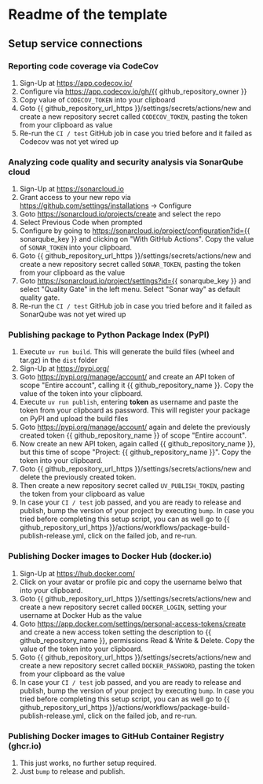 # Readme of the template

## Setup service connections

### Reporting code coverage via CodeCov

1. Sign-Up at https://app.codecov.io/
2. Configure via https://app.codecov.io/gh/{{ github_repository_owner }}
3. Copy value of `CODECOV_TOKEN` into your clipboard
4. Goto {{ github_repository_url_https }}/settings/secrets/actions/new and create a new repository secret called `CODECOV_TOKEN`, pasting the token from your clipboard as value
5. Re-run the `CI / test` GitHub job in case you tried before and it failed as Codecov was not yet wired up

### Analyzing code quality and security analysis via SonarQube cloud

1. Sign-Up at https://sonarcloud.io
2. Grant access to your new repo via https://github.com/settings/installations -> Configure
3. Goto https://sonarcloud.io/projects/create and select the repo
4. Select Previous Code when prompted
5. Configure by going to https://sonarcloud.io/project/configuration?id={{ sonarqube_key }} and clicking on "With GitHub Actions". Copy the value of `SONAR_TOKEN` into your clipboard.
6. Goto {{ github_repository_url_https }}/settings/secrets/actions/new and create a new repository secret called `SONAR_TOKEN`, pasting the token from your clipboard as the value
7. Goto https://sonarcloud.io/project/settings?id={{ sonarqube_key }} and select "Quality Gate" in the left menu. Select "Sonar way" as default quality gate.
8. Re-run the `CI / test` GitHub job in case you tried before and it failed as SonarQube was not yet wired up

### Publishing package to Python Package Index (PyPI)

1. Execute `uv run build`. This will generate the build files (wheel and tar.gz) in the `dist` folder
2. Sign-Up at https://pypi.org/
3. Goto https://pypi.org/manage/account/ and create an API token of scope "Entire account", calling it {{ github_repository_name }}. Copy the value of the token into your clipboard.
4. Execute `uv run publish`, entering __token__ as username and paste the token from your clipboard as password. This will register your package on PyPI and upload the build files
5. Goto https://pypi.org/manage/account/ again and delete the previously created token {{ github_repository_name }} of scope "Entire account".
6. Now create an new API token, again called {{ github_repository_name }}, but this time of scope "Project: {{ github_repository_name }}". Copy the token into your clipboard.
7. Goto {{ github_repository_url_https }}/settings/secrets/actions/new and delete the previously created token.
8. Then create a new repository secret called `UV_PUBLISH_TOKEN`, pasting the token from your clipboard as value
9. In case your `CI / test` job passed, and you are ready to release and publish, bump the version of your project by executing `bump`. In case you tried before completing this setup script, you can as well go to {{ github_repository_url_https }}/actions/workflows/package-build-publish-release.yml, click on the failed job, and re-run.

### Publishing Docker images to Docker Hub (docker.io)

1. Sign-Up at https://hub.docker.com/
2. Click on your avatar or profile pic and copy the username belwo that into your clipboard.
3. Goto {{ github_repository_url_https }}/settings/secrets/actions/new and create a new repository secret called `DOCKER_LOGIN`, setting your username at Docker Hub as the value
4. Goto https://app.docker.com/settings/personal-access-tokens/create and create a new access token setting the description to {{ github_repository_name }}, permissions Read & Write & Delete. Copy the value of the token into your clipboard.
5. Goto {{ github_repository_url_https }}/settings/secrets/actions/new and create a new repository secret called `DOCKER_PASSWORD`, pasting the token from your clipboard as the value
6. In case your `CI / test` job passed, and you are ready to release and publish, bump the version of your project by executing `bump`. In case you tried before completing this setup script, you can as well go to {{ github_repository_url_https }}/actions/workflows/package-build-publish-release.yml, click on the failed job, and re-run.

### Publishing Docker images to GitHub Container Registry (ghcr.io)

1. This just works, no further setup required.
2. Just `bump` to release and publish.
